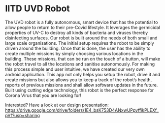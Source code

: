 # IITD UVD Robot

The UVD robot is a fully autonomous, smart device that has the potential to allow people to return to their pre-Covid lifestyle. It leverages the germicidal properties of UV-C to destroy all kinds of bacteria and viruses thereby disinfecting surfaces. Our robot is built around the needs of both small and large scale organisations. The initial setup requires the robot to be simply driven around the building. Once that is done, the user has the ability to create multiple missions by simply choosing various locations in the building. These missions, that can be run on the touch of a button, will make the robot travel to all the locations and sanitise autonomously. For making this process simple and user intuitive, we have created our very own android application. This app not only helps you setup the robot, drive it and create missions but also allows you to keep a track of the robot’s health, reports of previous missions and shall allow software updates in the future. Built using cutting edge technology, this robot is the perfect response for Corona Virus that you are looking for!

Interested? Have a look at our design presentation:
https://drive.google.com/drive/folders/1E4_bsK753D4ANxwUPpvffikPLEXf_pVf?usp=sharing


